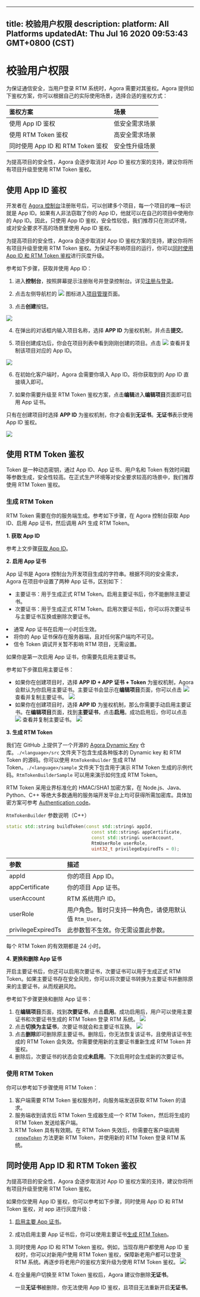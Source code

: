 
---
title: 校验用户权限
description: 
platform: All Platforms
updatedAt: Thu Jul 16 2020 09:53:43 GMT+0800 (CST)
---
# 校验用户权限
为保证通信安全，当用户登录 RTM 系统时，Agora 需要对其鉴权。Agora 提供如下鉴权方案，你可以根据自己的实际使用场景，选择合适的鉴权方式：

| 鉴权方案                      | 场景           |
| :---------------------------- | :------------- |
| 使用 App ID 鉴权              | 低安全需求场景 |
| 使用 RTM Token 鉴权               | 高安全需求场景 |
| 同时使用 App ID 和 RTM Token 鉴权 | 安全性升级场景 |

<div class="alert warning">为提高项目的安全性，Agora 会逐步取消对 App ID 鉴权方案的支持，建议你将所有项目升级至使用 RTM Token 鉴权。</div>

##  <a name = "appid"></a>使用 App ID 鉴权

开发者在 [Agora 控制台](https://console.agora.io/)注册账号后，可以创建多个项目，每一个项目的唯一标识就是 App ID。如果有人非法窃取了你的 App ID，他就可以在自己的项目中使用你的 App ID。因此，只使用 App ID 鉴权，安全性较低，我们推荐只在测试环境，或对安全要求不高的场景里使用 App ID 鉴权。

<div class="alert warning">为提高项目的安全性，Agora 会逐步取消对 App ID 鉴权方案的支持，建议你将所有项目升级至使用 RTM Token 鉴权。为保证不影响项目的运行，你可以<a href="#appid_token">同时使用 App ID 和 RTM Token 鉴权</a >进行灰度升级。</div>

<a name = "Get-an-App-ID"></a>参考如下步骤，获取并使用 App ID：

1. 进入**控制台**，按照屏幕提示注册账号并登录控制台。详见[注册与登录](https://docs.agora.io/cn/Agora%20Platform/sign_in_and_sign_up)。

2. 点击左侧导航栏的 ![](https://web-cdn.agora.io/docs-files/1551254998344) 图标进入[项目管理](https://console.agora.io/projects)页面。

3. 点击**创建**按钮。

 ![](https://web-cdn.agora.io/docs-files/1574156100068)

4. 在弹出的对话框内输入项目名称，选择 **APP ID** 为鉴权机制，并点击**提交**。

5. 项目创建成功后，你会在项目列表中看到刚刚创建的项目。点击 ![](https://web-cdn.agora.io/docs-files/1592488399929) 查看并复制该项目对应的 App ID。

 ![](https://web-cdn.agora.io/docs-files/1574921811175)

6. 在初始化客户端时，Agora 会需要你填入 App ID。将你获取到的 App ID 直接填入即可。

7. 如果你需要升级至 RTM Token 鉴权方案，点击**编辑**进入**编辑项目**页面即可启用 App 证书。

 <div class="alert note">只有在创建项目时选择 <b>APP ID</b> 为鉴权机制，你才会看到<b>无证书</b>。<b>无证书</b>表示使用 App ID 鉴权。</div>

  ![](https://web-cdn.agora.io/docs-files/1592488560281)

## <a name = "Token"></a>使用 RTM Token 鉴权

Token 是一种动态密钥，通过 App ID、App 证书、用户名和 Token 有效时间戳等参数生成，安全性较高。在正式生产环境等对安全要求较高的场景中，我们推荐使用 RTM Token 鉴权。

### 生成 RTM Token

RTM Token 需要在你的服务端生成。参考如下步骤，在 Agora 控制台获取 App ID、启用 App 证书，然后调用 API 生成 RTM Token。

**1. 获取 App ID**

参考上文步骤[获取 App ID](#Get-an-App-ID)。

**<a name = "appcertificate"></a>2. 启用 App 证书**

App 证书是 Agora 控制台为开发项目生成的字符串。根据不同的安全需求，Agora 在项目中设置了两种 App 证书，区别如下：

- 主要证书：用于生成正式 RTM Token。启用主要证书后，你不能删除主要证书。
- 次要证书：用于生成正式 RTM Token。启用次要证书后，你可以将次要证书与主要证书互换或删除次要证书。
 
<div class="alert note"><li>通常 App 证书在启用一小时后生效。<li>将你的 App 证书保存在服务器端，且对任何客户端均不可见。<li>信令 Token 调试开关暂不影响 RTM 项目，无需设置。</li></div>
 
如果你是第一次启用 App 证书，你需要先启用主要证书。

参考如下步骤启用主要证书：

- 如果你在创建项目时，选择 **APP ID + APP 证书 + Token** 为鉴权机制，Agora 会默认为你启用主要证书。主要证书会显示在**编辑项目**页面，你可以点击 ![](https://web-cdn.agora.io/docs-files/1592488399929) 查看并复制主要证书。
  ![](https://web-cdn.agora.io/docs-files/1592488920717)
- 如果你在创建项目时，选择 **APP ID** 为鉴权机制，那么你需要手动启用主要证书。在**编辑项目**页面，找到**主要证书**，点击**启用**。成功启用后，你可以点击 ![](https://web-cdn.agora.io/docs-files/1592488399929) 查看并复制主要证书。
  ![](https://web-cdn.agora.io/docs-files/1592488560281)

**<a name = "generatetoken"></a>3. 生成 RTM Token**

我们在 GitHub 上提供了一个开源的 [Agora Dynamic Key](https://github.com/AgoraIO/Tools/tree/master/DynamicKey/AgoraDynamicKey) 仓库。`./<language>/src` 文件夹下包含生成各种版本的 Dynamic key 和 RTM Token 的源码。你可以使用 `RtmTokenBuilder` 生成 RTM Token。`./<language>/sample` 文件夹下包含用于演示 RTM Token 生成的示例代码。`RtmTokenBuilderSample` 可以用来演示如何生成 RTM Token。

<div class="alert note">RTM Token 采用业界标准化的 HMAC/SHA1 加密方案，在 Node.js、Java、Python、C++ 等绝大多数通用的服务端开发平台上均可获得所需加密库。具体加密方案可参考 <a href="http://en.wikipedia.org/wiki/Hash-based_message_authentication_code">Authentication code</a >。</div>

`RtmTokenBuilder` 参数说明（C++）

```c++
static std::string buildToken(const std::string& appId,
                                const std::string& appCertificate,
                                const std::string& userAccount,
                                RtmUserRole userRole,
                                uint32_t privilegeExpiredTs = 0);
```

| 参数               | 描述                                                         |
| :----------------- | :----------------------------------------------------------- |
| appId              | 你的项目 App ID。                                            |
| appCertificate     | 你的项目 App 证书。                                          |
| userAccount        | RTM 系统用户 ID。                                   |
| userRole           | 用户角色。暂时只支持一种角色，请使用默认值 `Rtm_User`。 |
| privilegeExpiredTs | 此参数暂不生效。你无需设置此参数。 |

<div class="alert note">每个 RTM Token 的有效期都是 24 小时。</div>

**4. 更换和删除 App 证书**

开启主要证书后，你还可以启用次要证书，次要证书可以用于生成正式 RTM Token。如果主要证书存在安全风险，你可以将次要证书转换为主要证书并删除原来的主要证书，从而规避风险。

参考如下步骤更换和删除 App 证书：

1. 在**编辑项目**页面，找到**次要证书**，点击**启用**。成功启用后，用户可以使用主要证书和次要证书生成的 RTM Token 登录 RTM 系统。
   ![](https://web-cdn.agora.io/docs-files/1592489766225)
2. 点击**切换为主证书**，次要证书就会和主要证书互换。
   ![](https://web-cdn.agora.io/docs-files/1592489781768)
3. 点击**删除**即可删除原主要证书。删除后，你无法恢复该证书，且使用该证书生成的 RTM Token 会失效。你需要使用新的主要证书重新生成 RTM Token 并鉴权。
4. 删除后，次要证书的状态会变成**未启用**。下次启用时会生成新的次要证书。

### 使用 RTM Token

你可以参考如下步骤使用 RTM Token：

1. 客户端需要 RTM Token 鉴权服务时，向服务端发送获取 RTM Token 的请求。
2. 服务端收到请求后 RTM Token 生成器生成一个 RTM Token，然后将生成的 RTM Token 发送给客户端。
3. RTM Token 具有有效期。在 RTM Token 失效后，你需要在客户端调用<a href="https://docs-preview.agoralab.co/cn/Real-time-Messaging/API%20Reference/RTM_cpp/classagora_1_1rtm_1_1_i_rtm_service.html#a2c33be67bfec02d69041f1e8978f4559"><code>renewToken</code></a> 方法更新 RTM Token，并使用新的 RTM Token 登录 RTM 系统。

## <a name="appid_token"></a>同时使用 App ID 和 RTM Token 鉴权

<div class="alert warning">为提高项目的安全性，Agora 会逐步取消对 App ID 鉴权方案的支持，建议你将所有项目升级至使用 RTM Token 鉴权。</div>

如果你仅使用 App ID 鉴权，你可以参考如下步骤，同时使用 App ID 和 RTM Token 鉴权，对 app 进行灰度升级：

1. [启用主要 App 证书](#appcertificate)。

2. 成功启用主要 App 证书后，你可以使用主要证书[生成 RTM Token](#generatetoken)。

3. 同时使用 App ID 和 RTM Token 鉴权。例如，当现存用户都使用 App ID 鉴权时，你可以对新用户使用 RTM Token 鉴权，保障新老用户都可以登录 RTM 系统。再逐步将老用户的鉴权方案升级为使用 RTM Token 鉴权。
 ![](https://web-cdn.agora.io/docs-files/1593499734108)

4. 在全量用户切换至 RTM Token 鉴权后，Agora 建议你删除**无证书**。

	<div class="alert warning">一旦<b>无证书</b>被删除，你无法使用 App ID 鉴权，且项目无法重新开启<b>无证书</b>。</div>
